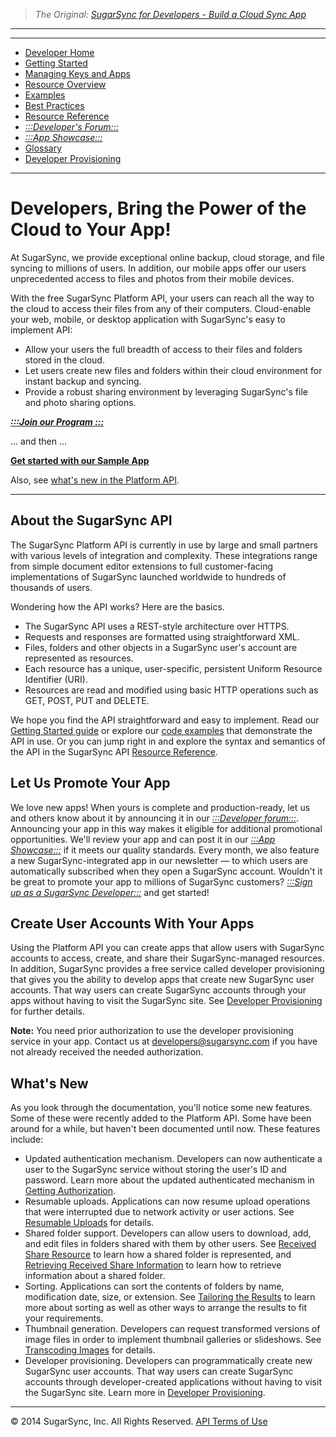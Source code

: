 > *The Original: [SugarSync for Developers - Build a Cloud Sync App](https://www.sugarsync.com/dev/home.html)*

---

---

* [Developer Home](/source/dev/home.md)
* [Getting Started](/source/dev/getting-started.md)
* [Managing Keys and Apps](/source/dev/managing-apps.md)
* [Resource Overview](/source/dev/resources.md)
* [Examples](/source/dev/using-api.md)
* [Best Practices](/source/dev/best-practices.md)
* [Resource Reference](/source/dev/api/resource-ref.md)
* [*:::Developer's Forum:::*](http://groups.google.com/a/developers.sugarsync.com/group/platform-api/subscribe)
* [*:::App Showcase:::*](https://www.sugarsync.com/partners/)
* [Glossary](/source/dev/glossary.md)
* [Developer Provisioning](/source/dev/dev-provisioning.md)

---

# Developers, Bring the Power of the Cloud to Your App!

At SugarSync, we provide exceptional online backup, cloud storage, and file syncing to millions of users. In addition, our mobile apps offer our users unprecedented access to files and photos from their mobile devices.

With the free SugarSync Platform API, your users can reach all the way to the cloud to access their files from any of their computers. Cloud-enable your web, mobile, or desktop application with SugarSync's easy to implement API:

* Allow your users the full breadth of access to their files and folders stored in the cloud.
* Let users create new files and folders within their cloud environment for instant backup and syncing.
* Provide a robust sharing environment by leveraging SugarSync's file and photo sharing options.


**[*:::Join our Program :::*](https://www.sugarsync.com/developer/signup)**

... and then ...

**[Get started with our Sample App](/source/dev/using-api.md)**

Also, see [what's new in the Platform API](#apinew).

---

## About the SugarSync API

The SugarSync Platform API is currently in use by large and small partners with various levels of integration and complexity. These integrations range from simple document editor extensions to full customer-facing implementations of SugarSync launched worldwide to hundreds of thousands of users.

Wondering how the API works? Here are the basics.

* The SugarSync API uses a REST-style architecture over HTTPS.
* Requests and responses are formatted using straightforward XML.
* Files, folders and other objects in a SugarSync user's account are represented as resources.
* Each resource has a unique, user-specific, persistent Uniform Resource Identifier (URI).
* Resources are read and modified using basic HTTP operations such as GET, POST, PUT and DELETE.

We hope you find the API straightforward and easy to implement. Read our [Getting Started guide](/source/dev/getting-started.md) or explore our [code examples](/source/dev/using-api.md) that demonstrate the API in use. Or you can jump right in and explore the syntax and semantics of the API in the SugarSync API [Resource Reference](/source/dev/api/resource-ref.md).

## Let Us Promote Your App

We love new apps! When yours is complete and production-ready, let us and others know about it by announcing it in our [*:::Developer forum:::*](http://groups.google.com/a/developers.sugarsync.com/group/platform-api/subscribe). Announcing your app in this way makes it eligible for additional promotional opportunities. We'll review your app and can post it in our [*:::App Showcase:::*](https://www.sugarsync.com/partners/) if it meets our quality standards. Every month, we also feature a new SugarSync-integrated app in our newsletter — to which users are automatically subscribed when they open a SugarSync account. Wouldn't it be great to promote your app to millions of SugarSync customers? [*:::Sign up as a SugarSync Developer:::*](https://www.sugarsync.com/developer/signup) and get started!

## Create User Accounts With Your Apps

Using the Platform API you can create apps that allow users with SugarSync accounts to access, create, and share their SugarSync-managed resources. In addition, SugarSync provides a free service called developer provisioning that gives you the ability to develop apps that create new SugarSync user accounts. That way users can create SugarSync accounts through your apps without having to visit the SugarSync site. See [Developer Provisioning](/source/dev/dev-provisioning.md) for further details.

**Note:** You need prior authorization to use the developer provisioning service in your app. Contact us at developers@sugarsync.com if you have not already received the needed authorization.

<a name="apinew"></a>
## What's New

As you look through the documentation, you'll notice some new features. Some of these were recently added to the Platform API. Some have been around for a while, but haven't been documented until now. These features include:

* Updated authentication mechanism. Developers can now authenticate a user to the SugarSync service without storing the user's ID and password. Learn more about the updated authenticated mechanism in [Getting Authorization](/source/dev/get-auth-token-example.md).
* Resumable uploads. Applications can now resume upload operations that were interrupted due to network activity or user actions. See [Resumable Uploads](/source/dev/upload-file-data-example.md#resumeup) for details.
* Shared folder support. Developers can allow users to download, add, and edit files in folders shared with them by other users. See [Received Share Resource](/source/dev/api/received-share-resource.md) to learn how a shared folder is represented, and [Retrieving Received Share Information](/source/dev/api/method/get-received-shares.md) to learn how to retrieve information about a shared folder.
* Sorting. Applications can sort the contents of folders by name, modification date, size, or extension. See [Tailoring the Results](/source/dev/get-folder-info-example.md#tailorres) to learn more about sorting as well as other ways to arrange the results to fit your requirements.
* Thumbnail generation. Developers can request transformed versions of image files in order to implement thumbnail galleries or slideshows. See [Transcoding Images](/source/dev/api/method/transcode-image.md) for details.
* Developer provisioning. Developers can programmatically create new SugarSync user accounts. That way users can create SugarSync accounts through developer-created applications without having to visit the SugarSync site. Learn more in [Developer Provisioning](/source/dev/dev-provisioning.md).

---

© 2014 SugarSync, Inc. All Rights Reserved.  [API Terms of Use](/source/dev/terms.md)
